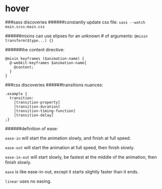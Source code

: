 hover
=====
###sass discoveries
######constantly update css file:
`sass --watch main.scss:main.css`

######mixins can use elipses for an unknown # of arguments:
`@mixin transform($type...) {}`

######the content directive:
```
@mixin keyframes ($animation-name) {
  @-webkit-keyframes $animation-name{
    @content;
  }
}
```

###css discoveries
######transitions nuances:
```
.example {
  transition:
    [transition-property]
    [transition-duration]
    [transition-timing-function]
    [transition-delay]
;}
```

######definition of ease:

`ease-in` will start the animation slowly, and finish at full speed.

`ease-out` will start the animation at full speed, then finish slowly.

`ease-in-out` will start slowly, be fastest at the middle of the animation, then finish slowly.

`ease` is like ease-in-out, except it starts slightly faster than it ends.

`linear` uses no easing.

